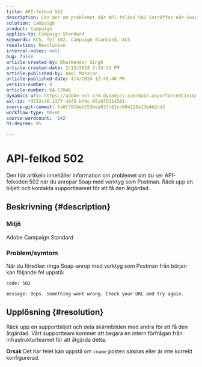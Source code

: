 ```yaml
---
title: API-felkod 502
description: Läs mer om problemet där API-felkod 502 inträffar när Soap-anrop görs med verktyg. Kontakta supportteamet via kundservice.
solution: Campaign
product: Campaign
applies-to: Campaign Standard
keywords: KCS, fel 502, Campaign Standard, ACS
resolution: Resolution
internal-notes: null
bug: false
article-created-by: Dharmender Singh
article-created-date: 2/15/2024 3:24:53 PM
article-published-by: Amol Mahajan
article-published-date: 4/4/2024 12:45:40 PM
version-number: 4
article-number: KA-17846
dynamics-url: https://adobe-ent.crm.dynamics.com/main.aspx?forceUCI=1&pagetype=entityrecord&etn=knowledgearticle&id=d007ba5c-16cc-ee11-9079-6045bd0061cb
exl-id: fd722c46-137f-48f5-bf4c-85c97b314501
source-git-commit: fa8f791beb253bea837c83cc804220a13e4b2cd3
workflow-type: tm+mt
source-wordcount: '142'
ht-degree: 0%

---
```


# API-felkod 502


Den här artikeln innehåller information om problemet om du ser API-felkoden 502 när du anropar Soap med verktyg som Postman. Räck upp en biljett och kontakta supportteamet för att få den åtgärdad.

## Beskrivning {#description}


### <b>Miljö</b>

Adobe Campaign Standard



### <b>Problem/symtom</b>

När du försöker ringa Soap-anrop med verktyg som Postman från början kan följande fel uppstå:




```
code: 502

message: Oops. Something went wrong. Check your URL and try again.
```





## Upplösning {#resolution}


Räck upp en supportbiljett och dela skärmbilden med andra för att få den åtgärdad. Vårt supportteam kommer att begära en intern förfrågan från infrastrukturteamet för att åtgärda detta.


<b>Orsak</b>
Det här felet kan uppstå om `cname` posten saknas eller är inte korrekt konfigurerad.
